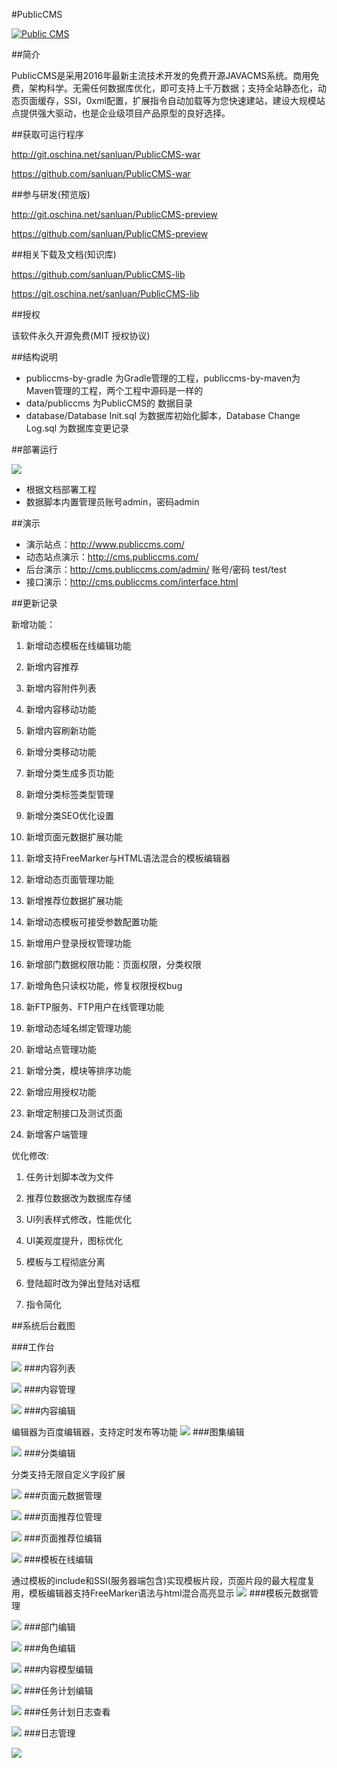 #PublicCMS

<a target="_blank" href="http://shang.qq.com/wpa/qunwpa?idkey=8a633f84fb2475068182d3c447319977faca6a14dc3acf8017a160d65962a175"><img border="0" src="http://pub.idqqimg.com/wpa/images/group.png" alt="Public CMS" title="Public CMS"/></a>

##简介

PublicCMS是采用2016年最新主流技术开发的免费开源JAVACMS系统。商用免费，架构科学。无需任何数据库优化，即可支持上千万数据；支持全站静态化，动态页面缓存，SSI，0xml配置，扩展指令自动加载等为您快速建站，建设大规模站点提供强大驱动，也是企业级项目产品原型的良好选择。

##获取可运行程序

http://git.oschina.net/sanluan/PublicCMS-war

https://github.com/sanluan/PublicCMS-war

##参与研发(预览版)

http://git.oschina.net/sanluan/PublicCMS-preview

https://github.com/sanluan/PublicCMS-preview

##相关下载及文档(知识库)

https://github.com/sanluan/PublicCMS-lib

https://git.oschina.net/sanluan/PublicCMS-lib

##授权

该软件永久开源免费(MIT 授权协议)

##结构说明

* publiccms-by-gradle 为Gradle管理的工程，publiccms-by-maven为Maven管理的工程，两个工程中源码是一样的
* data/publiccms 为PublicCMS的 数据目录
* database/Database Init.sql 为数据库初始化脚本，Database Change Log.sql 为数据库变更记录

##部署运行

![](doc/images/rt.jpg)
* 根据文档部署工程
* 数据脚本内置管理员账号admin，密码admin

##演示

* 演示站点：http://www.publiccms.com/
* 动态站点演示：http://cms.publiccms.com/
* 后台演示：http://cms.publiccms.com/admin/ 账号/密码 test/test
* 接口演示：http://cms.publiccms.com/interface.html

##更新记录

新增功能：

1. 新增动态模板在线编辑功能

1. 新增内容推荐

1. 新增内容附件列表

1. 新增内容移动功能

1. 新增内容刷新功能

1. 新增分类移动功能

1. 新增分类生成多页功能

1. 新增分类标签类型管理

1. 新增分类SEO优化设置

1. 新增页面元数据扩展功能

1. 新增支持FreeMarker与HTML语法混合的模板编辑器

1. 新增动态页面管理功能

1. 新增推荐位数据扩展功能

1. 新增动态模板可接受参数配置功能

1. 新增用户登录授权管理功能

1. 新增部门数据权限功能：页面权限，分类权限

1. 新增角色只读权功能，修复权限授权bug

1. 新FTP服务、FTP用户在线管理功能

1. 新增动态域名绑定管理功能

1. 新增站点管理功能

1. 新增分类，模块等排序功能

1. 新增应用授权功能

1. 新增定制接口及测试页面

1. 新增客户端管理

优化修改:

1. 任务计划脚本改为文件

1. 推荐位数据改为数据库存储

1. UI列表样式修改，性能优化

1. UI美观度提升，图标优化

1. 模板与工程彻底分离

1. 登陆超时改为弹出登陆对话框

1. 指令简化

##系统后台截图

###工作台

![](doc/images/preview/1.jpg)
###内容列表

![](doc/images/preview/2.jpg)
###内容管理

![](doc/images/preview/3.jpg)
###内容编辑

编辑器为百度编辑器，支持定时发布等功能
![](doc/images/preview/4.jpg)
###图集编辑

![](doc/images/preview/5.jpg)
###分类编辑

分类支持无限自定义字段扩展

![](doc/images/preview/6.jpg)
###页面元数据管理

![](doc/images/preview/7.jpg)
###页面推荐位管理

![](doc/images/preview/8.jpg)
###页面推荐位编辑

![](doc/images/preview/9.jpg)
###模板在线编辑

通过模板的include和SSI(服务器端包含)实现模板片段，页面片段的最大程度复用，模板编辑器支持FreeMarker语法与html混合高亮显示
![](doc/images/preview/10.jpg)
###模板元数据管理

![](doc/images/preview/11.jpg)
###部门编辑

![](doc/images/preview/12.jpg)
###角色编辑

![](doc/images/preview/13.jpg)
###内容模型编辑

![](doc/images/preview/14.jpg)
###任务计划编辑

![](doc/images/preview/15.jpg)
###任务计划日志查看

![](doc/images/preview/16.jpg)
###日志管理

![](doc/images/preview/17.jpg)